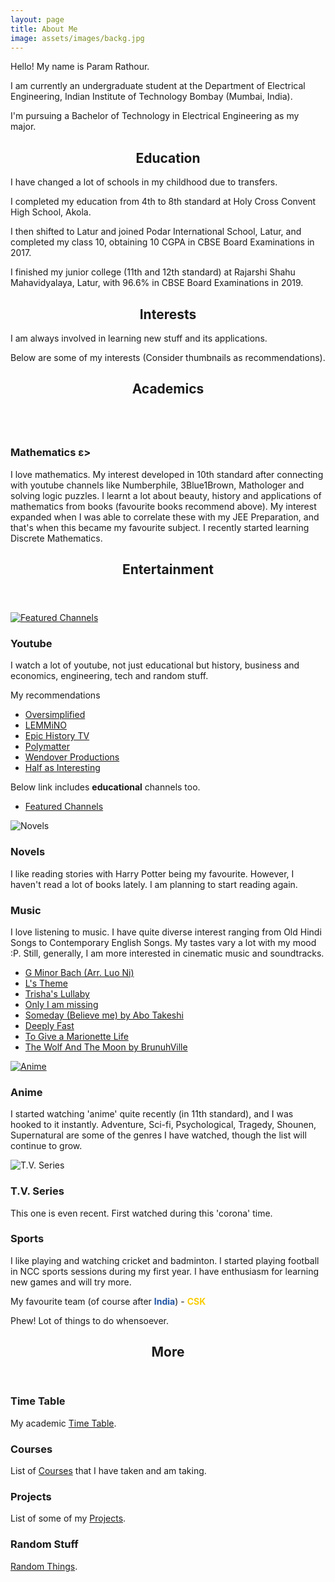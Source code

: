 ```yaml
---
layout: page
title: About Me
image: assets/images/backg.jpg
---
```


Hello! My name is Param Rathour.

I am currently an undergraduate student at the Department of Electrical Engineering, Indian Institute of Technology Bombay (Mumbai, India).

I'm pursuing a Bachelor of Technology in Electrical Engineering as my major.

<h2 align="center" id="Education">Education</h2>

I have changed a lot of schools in my childhood due to transfers.

I completed my education from 4th to 8th standard at Holy Cross Convent High School, Akola.

I then shifted to Latur and joined Podar International School, Latur, and completed my class 10, obtaining 10 CGPA in CBSE Board Examinations in 2017.

I finished my junior college (11th and 12th standard) at Rajarshi Shahu Mahavidyalaya, Latur, with 96.6% in CBSE Board Examinations in 2019.

<h2 align="center" id="Interests">Interests</h2>

I am always involved in learning new stuff and its applications.

Below are some of my interests (Consider thumbnails as recommendations).

<!-- Section -->
<section>
    <header class="major">
        <h2>Academics</h2>
    </header>
    <div class="posts">
        <article>
            <a class="image"><img src="Mathematics.jpg" alt="" /></a>
            <h3>Mathematics  ε></h3>
            <p>I love mathematics. My interest developed in 10th standard after connecting with youtube channels like Numberphile, 3Blue1Brown, Mathologer and solving logic puzzles. I learnt a lot about beauty, history and applications of mathematics from books (favourite books recommend above). My interest expanded when I was able to correlate these with my JEE Preparation, and that's when this became my favourite subject. I recently started learning Discrete Mathematics.</p>
        </article>
        <!--article>
            <a href="#" class="image"><img src=".jpg" alt="" /></a>
            <h3>Other Interests</h3>
            <p></p>
        </article-->
    </div>
</section>

<!-- Section -->
<section>
    <header class="major">
        <h2>Entertainment</h2>
    </header>
    <div class="posts">
        <article>
            <a href="https://www.youtube.com/channel/UC6uZMKVYdFUhujQ4Oy6C2YQ/channels?view_as=subscriber" class="image"><img src="Youtube.jpg" alt="Featured Channels" /></a>
            <h3>Youtube</h3>
            <p>I watch a lot of youtube, not just educational but history, business and economics, engineering, tech and random stuff.</p>
            <p>My recommendations
            <ul>
                <li><a href="https://www.youtube.com/channel/UCNIuvl7V8zACPpTmmNIqP2A">Oversimplified</a></li>
                <li><a href="https://www.youtube.com/user/Top10Memes">LEMMiNO</a></li>
                <li><a href="https://www.youtube.com/channel/UCvPXiKxH-eH9xq-80vpgmKQ">Epic History TV</a></li>
                <li><a href="https://www.youtube.com/channel/UCgNg3vwj3xt7QOrcIDaHdFg">Polymatter</a></li>
                <li><a href="https://www.youtube.com/channel/UC9RM-iSvTu1uPJb8X5yp3EQ">Wendover Productions</a></li>
                <li><a href="https://www.youtube.com/channel/UCuCkxoKLYO_EQ2GeFtbM_bw">Half as Interesting</a></li>
                <!--li><a href="https://www.youtube.com/channel/UCP5tjEmvPItGyLhmjdwP7Ww">Real Life Lore</a></li-->
            </ul></p>
            <p>Below link includes <b>educational</b> channels too.</p>
            <ul class="actions">
                <li><a href="https://www.youtube.com/channel/UC6uZMKVYdFUhujQ4Oy6C2YQ/channels?view_as=subscriber" class="button">Featured Channels</a></li>
            </ul>
        </article>
        <article>
            <a class="image"><img src="Novels.jpg" alt="Novels" /></a>
            <h3>Novels</h3>
            <p>I like reading stories with Harry Potter being my favourite. However, I haven't read a lot of books lately. I am planning to start reading again.</p>
            <h3>Music</h3>
            <p>I love listening to music. I have quite diverse interest ranging from Old Hindi Songs to Contemporary English Songs. My tastes vary a lot with my mood :P. Still, generally, I am more interested in cinematic music and soundtracks.</p>
            <ul>
                <li><a href="https://youtu.be/o-ONVkhJVSA">G Minor Bach (Arr. Luo Ni)</a></li>
                <li><a href="https://youtu.be/qR6dzwQahOM">L's Theme</a></li>
                <li><a href="https://youtu.be/l2kwie-gs2o">Trisha's Lullaby</a></li>
                <li><a href="https://youtu.be/xc74Bm__cP8">Only I am missing</a></li>
                <li><a href="https://youtu.be/9Pf3hkYR9T0">Someday (Believe me) by Abo Takeshi</a></li>
                <li><a href="https://youtu.be/VqrCeNjxC-c">Deeply Fast</a></li>
                <li><a href="https://youtu.be/Z4R42NALDy8">To Give a Marionette Life</a></li>
                <li><a href="https://youtu.be/HEf_xrgmuRI">The Wolf And The Moon by BrunuhVille</a></li>
            </ul>
        </article>
        <article>
            <a href="https://www.youtube.com/channel/UCUUYiPd9TKE62mUn-lJ29AQ" class="image"><img src="Anime.jpg" alt="Anime" /></a>
            <h3>Anime</h3>
            <p>I started watching 'anime'  quite recently (in 11th standard), and I was hooked to it instantly. Adventure, Sci-fi, Psychological, Tragedy, Shounen, Supernatural are some of the genres I have watched, though the list will continue to grow.</p>
        </article>
        <article>
            <a class="image"><img src="T.V. Series.jpg" alt="T.V. Series" /></a>
            <h3>T.V. Series</h3>
            <p>This one is even recent. First watched during this 'corona' time.</p>
            <h3>Sports</h3>
            <p>I like playing and watching cricket and badminton.
            I started playing football in NCC sports sessions during my first year. I have enthusiasm for learning new games and will try more.</p>
            <p>My favourite team (of course after <b style="color:rgb(34, 85, 164);">India</b>) - <b class="noinversion" style="color:rgb(249,205,5);">CSK</b></p>
            <p>Phew! Lot of things to do whensoever.</p>
        </article>
    </div>
</section>

<!-- Section -->
<section>
    <header class="major">
        <h2>More</h2>
    </header>
    <div class="features">
        <article>
            <a href="/Time Table"><span class="icon fa-calendar"></span></a>
            <div class="content">
                <h3>Time Table</h3>
                <p>My academic <a href="/Time Table">Time Table</a>.</p>
            </div>
        </article>
        <article>
            <a href="/Courses"><span class="icon fa-book"></span></a>
            <div class="content">
                <h3>Courses</h3>
                <p>List of <a href="/Courses">Courses</a> that I have taken and am taking.</p>
            </div>
        </article>
        <!--article>
            <a href="/Blog"><span class="icon fa-user"></span></a>
            <div class="content">
                <h3>Blog</h3>
                <p>My <a href="/Blog">Blog</a>.</p>
            </div>
        </article-->
        <article>
            <a href="/Projects"><span class="icon fa-code"></span></a>
            <div class="content">
                <h3>Projects</h3>
                <p>List of some of my <a href="/Projects">Projects</a>.</p>
            </div>
        </article>
        <article>
            <a href="/Random Stuff"><span class="icon fa-random"></span></a>
            <div class="content">
                <h3>Random Stuff</h3>
                <p><a href="/Random Stuff">Random Things</a>.</p>
            </div>
        </article>
    </div>
</section>